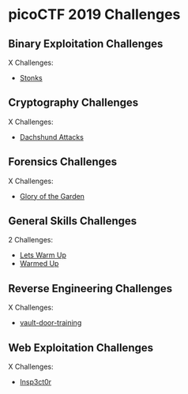 # picoCTF 2019 Challenges

## Binary Exploitation Challenges

X Challenges:
- [Stonks](Binary_Exploitation/Stonks.md)

## Cryptography Challenges

X Challenges:
- [Dachshund Attacks](Cryptography/Dachshund_Attacks.md)

## Forensics Challenges

X Challenges: 
- [Glory of the Garden](Forensics/Glory_of_the_Garden.md)

## General Skills Challenges

2 Challenges: 
- [Lets Warm Up](General_Skills/Lets_Warm_Up.md)
- [Warmed Up](General_Skills/Warmed_Up.md)

## Reverse Engineering Challenges

X Challenges:
- [vault-door-training](Reverse_Engineering/vault-door-training.md)

## Web Exploitation Challenges

X Challenges:
- [Insp3ct0r](Web_Exploitation/Insp3ct0r.md)
